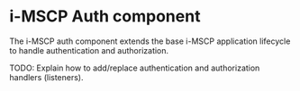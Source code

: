 i-MSCP Auth component
=====================

The i-MSCP auth component extends the base i-MSCP application lifecycle to handle authentication and authorization.

TODO: Explain how to add/replace authentication and authorization handlers (listeners).
